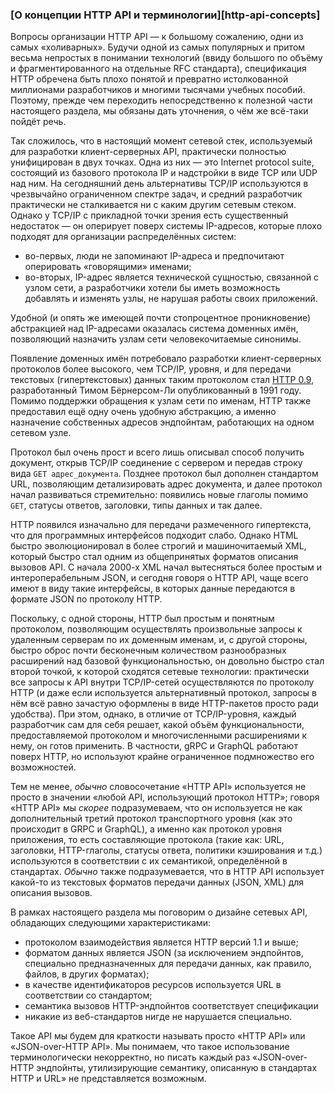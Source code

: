 ### [О концепции HTTP API и терминологии][http-api-concepts]

Вопросы организации HTTP API — к большому сожалению, одни из самых «холиварных». Будучи одной из самых популярных и притом весьма непростых в понимании технологий (ввиду большого по объёму и фрагментированного на отдельные RFC стандарта), спецификация HTTP обречена быть плохо понятой и превратно истолкованной миллионами разработчиков и многими тысячами учебных пособий. Поэтому, прежде чем переходить непосредственно к полезной части настоящего раздела, мы обязаны дать уточнения, о чём же всё-таки пойдёт речь.

Так сложилось, что в настоящий момент сетевой стек, используемый для разработки клиент-серверных API, практически полностью унифицирован в двух точках. Одна из них — это Internet protocol suite, состоящий из базового протокола IP и надстройки в виде TCP или UDP над ним. На сегодняшний день альтернативы TCP/IP используются в чрезвычайно ограниченном спектре задач, и средний разработчик практически не сталкивается ни с каким другим сетевым стеком. Однако у TCP/IP с прикладной точки зрения есть существенный недостаток — он оперирует поверх системы IP-адресов, которые плохо подходят для организации распределённых систем:
  * во-первых, люди не запоминают IP-адреса и предпочитают оперировать «говорящими» именами;
  * во-вторых, IP-адрес является технической сущностью, связанной с узлом сети, а разработчики хотели бы иметь возможность добавлять и изменять узлы, не нарушая работы своих приложений.

Удобной (и опять же имеющей почти стопроцентное проникновение) абстракцией над IP-адресами оказалась система доменных имён, позволяющий назначить узлам сети человекочитаемые синонимы.

Появление доменных имён потребовало разработки клиент-серверных протоколов более высокого, чем TCP/IP, уровня, и для передачи текстовых (гипертекстовых) данных таким протоколом стал [HTTP 0.9](https://www.w3.org/Protocols/HTTP/AsImplemented.html), разработанный Тимом Бёрнерсом-Ли опубликованный в 1991 году. Помимо поддержки обращения к узлам сети по именам, HTTP также предоставил ещё одну очень удобную абстракцию, а именно назначение собственных адресов эндпойнтам, работающих на одном сетевом узле.

Протокол был очень прост и всего лишь описывал способ получить документ, открыв TCP/IP соединение с сервером и передав строку вида `GET адрес_документа`. Позднее протокол был дополнен стандартом URL, позволяющим детализировать адрес документа, и далее протокол начал развиваться стремительно: появились новые глаголы помимо `GET`, статусы ответов, заголовки, типы данных и так далее.

HTTP появился изначально для передачи размеченного гипертекста, что для программных интерфейсов подходит слабо. Однако HTML быстро эволюционировал в более строгий и машиночитаемый XML, который быстро стал одним из общепринятых форматов описания вызовов API. С начала 2000-х XML начал вытесняться более простым и интероперабельным JSON, и сегодня говоря о HTTP API, чаще всего имеют в виду такие интерфейсы, в которых данные передаются в формате JSON по протоколу HTTP.

Поскольку, с одной стороны, HTTP был простым и понятным протоколом, позволяющим осуществлять произвольные запросы к удаленным серверам по их доменным именам, и, с другой стороны, быстро оброс почти бесконечным количеством разнообразных расширений над базовой функциональностью, он довольно быстро стал второй точкой, к которой сходятся сетевые технологии: практически все запросы к API внутри TCP/IP-сетей осуществляются по протоколу HTTP (и даже если используется альтернативный протокол, запросы в нём всё равно зачастую оформлены в виде HTTP-пакетов просто ради удобства). При этом, однако, в отличие от TCP/IP-уровня, каждый разработчик сам для себя решает, какой объём функциональности, предоставляемой протоколом и многочисленными расширениями к нему, он готов применить. В частности, gRPC и GraphQL работают поверх HTTP, но используют крайне ограниченное подмножество его возможностей.

Тем не менее, *обычно* словосочетание «HTTP API» используется не просто в значении «любой API, использующий протокол HTTP»; говоря «HTTP API» мы *скорее* подразумеваем, что он используется не как дополнительный третий протокол транспортного уровня (как это происходит в GRPC и GraphQL), а именно как протокол уровня приложения, то есть составляющие протокола (такие как: URL, заголовки, HTTP-глаголы, статусы ответа, политики кэширования и т.д.) используются в соответствии с их семантикой, определённой в стандартах. *Обычно* также подразумевается, что в HTTP API использует какой-то из текстовых форматов передачи данных (JSON, XML) для описания вызовов.

В рамках настоящего раздела мы поговорим о дизайне сетевых API, обладающих следующими характеристиками:
  * протоколом взаимодействия является HTTP версий 1.1 и выше;
  * форматом данных является JSON (за исключением эндпойнтов, специально предназначенных для передачи данных, как правило, файлов, в других форматах);
  * в качестве идентификаторов ресурсов используется URL в соответствии со стандартом;
  * семантика вызовов HTTP-эндпойнтов соответствует спецификации
  * никакие из веб-стандартов нигде не нарушается специально.

Такое API мы будем для краткости называть просто «HTTP API» или «JSON-over-HTTP API». Мы понимаем, что такое использование терминологически некорректно, но писать каждый раз «JSON-over-HTTP эндпойнты, утилизирующие семантику, описанную в стандартах HTTP и URL» не представляется возможным.